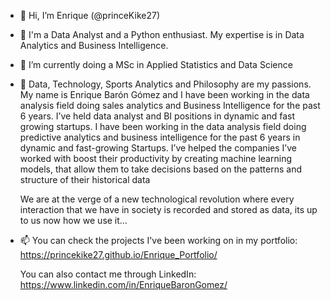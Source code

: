 - 👋 Hi, I’m Enrique (@princeKike27)
- 👀 I'm a Data Analyst and a Python enthusiast. My expertise is in Data Analytics and Business Intelligence. 
- 🌱 I’m currently doing a MSc in Applied Statistics and Data Science
- 💞️ Data, Technology, Sports Analytics and Philosophy are my passions. My name is Enrique Barón Gómez 
     and I have been working in the data analysis field doing sales analytics and Business Intelligence for the past 6 years. 
     I’ve held data analyst and BI positions in dynamic and fast growing startups. I have been working in the data analysis field doing 
     predictive analytics and business intelligence for the past 6 years in dynamic and fast-growing Startups. I’ve helped the 
     companies I’ve worked with boost their productivity by creating machine learning models, that allow them to take decisions 
     based on the patterns and structure of their historical data 
     
     We are at the verge of a new technological revolution where every interaction that we have in society is recorded and 
     stored as data, its up to us now how we use it…
     
     
- 📫 You can check the projects I've been working on in my portfolio: https://princekike27.github.io/Enrique_Portfolio/
     
     You can also contact me through LinkedIn: https://www.linkedin.com/in/EnriqueBaronGomez/ 

<!---
princeKike27/princeKike27 is a ✨ special ✨ repository because its `README.md` (this file) appears on your GitHub profile.
You can click the Preview link to take a look at your changes.
--->
